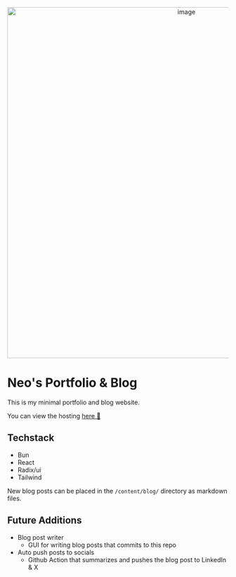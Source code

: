 <div align="center">
  <img width="800" alt="image" src="https://github.com/user-attachments/assets/39eac238-2509-4932-b5dc-d5d7f008ce1a" />
</div>

# Neo's Portfolio & Blog
This is my minimal portfolio and blog website.

You can view the hosting [here 🔗](https://neohaggard.com)

## Techstack
- Bun
- React
- Radix/ui
- Tailwind

New blog posts can be placed in the `/content/blog/` directory as markdown files.

## Future Additions
- Blog post writer
  - GUI for writing blog posts that commits to this repo
- Auto push posts to socials
  - Github Action that summarizes and pushes the blog post to LinkedIn & X
